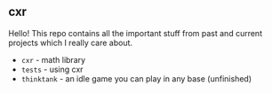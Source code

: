 ## cxr

Hello! This repo contains all the important stuff from past and current projects which I really care about.

* `cxr` - math library
* `tests` - using cxr
* `thinktank` - an idle game you can play in any base (unfinished)
